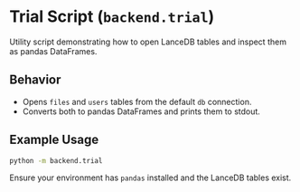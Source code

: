 # Trial Script (`backend.trial`)

Utility script demonstrating how to open LanceDB tables and inspect them as pandas DataFrames.

## Behavior
- Opens `files` and `users` tables from the default `db` connection.
- Converts both to pandas DataFrames and prints them to stdout.

## Example Usage

```bash
python -m backend.trial
```

Ensure your environment has `pandas` installed and the LanceDB tables exist.
